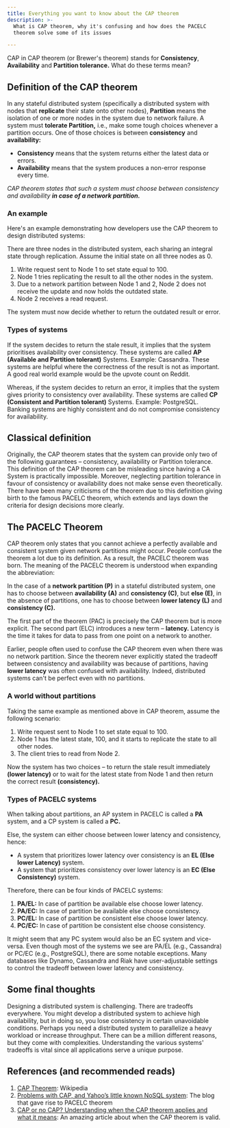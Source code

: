 ```yaml
---
title: Everything you want to know about the CAP theorem
description: >-
  What is CAP theorem, why it's confusing and how does the PACELC
  theorem solve some of its issues

---
```


CAP in CAP theorem (or Brewer's theorem) stands for **Consistency**,
**Availability** and **Partition tolerance.** What do these terms mean?

## Definition of the CAP theorem

In any stateful distributed system (specifically a distributed system with
nodes that **replicate** their state onto other nodes), **Partition** means the
isolation of one or more nodes in the system due to network failure. A system
must **tolerate Partition,** i.e., make some tough choices whenever a partition
occurs. One of those choices is between **consistency** and **availability:**

* **Consistency** means that the system returns either the latest data or errors.
* **Availability** means that the system produces a non-error response every time.

_CAP theorem states that such a system must choose between consistency and
availability **in case of a network partition.**_

### An example

Here's an example demonstrating how developers use the CAP theorem to design
distributed systems:

There are three nodes in the distributed system, each sharing an integral state
through replication. Assume the initial state on all three nodes as 0.

1. Write request sent to Node 1 to set state equal to 100.
1. Node 1 tries replicating the result to all the other nodes in the system.
1. Due to a network partition between Node 1 and 2, Node 2 does not receive the
   update and now holds the outdated state.
1. Node 2 receives a read request.

The system must now decide whether to return the outdated result or error.

### Types of systems

If the system decides to return the stale result, it implies that the system
prioritises availability over consistency. These systems are called **AP
(Available and Partition tolerant)** Systems. Example: Cassandra. These systems
are helpful where the correctness of the result is not as important. A good
real world example would be the upvote count on Reddit.

Whereas, if the system decides to return an error, it implies that the system
gives priority to consistency over availability. These systems are called **CP
(Consistent and Partition tolerant)** Systems. Example: PostgreSQL. Banking
systems are highly consistent and do not compromise consistency for
availability.

## Classical definition

Originally, the CAP theorem states that the system can provide only two of the
following guarantees – consistency, availability or Partition tolerance. This
definition of the CAP theorem can be misleading since having a CA System is
practically impossible. Moreover, neglecting partition tolerance in favour of
consistency or availability does not make sense even theoretically. There have
been many criticisms of the theorem due to this definition giving birth to the
famous PACELC theorem, which extends and lays down the criteria for design
decisions more clearly.

## The PACELC Theorem

CAP theorem only states that you cannot achieve a perfectly available and
consistent system given network partitions might occur. People confuse the
theorem a lot due to its definition. As a result, the PACELC theorem was born.
The meaning of the PACELC theorem is understood when expanding the
abbreviation:

In the case of a **network partition (P)** in a stateful distributed system,
one has to choose between **availability (A)** and **consistency \(C)**, but
**else (E)**, in the absence of partitions, one has to choose between **lower
latency (L)** and **consistency \(C).**

The first part of the theorem (PAC) is precisely the CAP theorem but is more
explicit. The second part (ELC) introduces a new term – **latency.** Latency is
the time it takes for data to pass from one point on a network to another.

Earlier, people often used to confuse the CAP theorem even when there was no
network partition. Since the theorem never explicitly stated the tradeoff
between consistency and availability was because of partitions, having **lower
latency** was often confused with availability. Indeed, distributed systems
can't be perfect even with no partitions.

### A world without partitions

Taking the same example as mentioned above in CAP theorem, assume the following scenario:

1. Write request sent to Node 1 to set state equal to 100.
1. Node 1 has the latest state, 100, and it starts to replicate the state to
   all other nodes.
1. The client tries to read from Node 2.

Now the system has two choices – to return the stale result immediately
**(lower latency)** or to wait for the latest state from Node 1 and then return
the correct result **(consistency).**

### Types of PACELC systems

When talking about partitions, an AP system in PACELC is called a **PA**
system, and a CP system is called a **PC.**

Else, the system can either choose between lower latency and consistency,
hence:

* A system that prioritizes lower latency over consistency is an **EL (Else
  lower Latency)** system.
* A system that prioritizes consistency over lower latency is an **EC (Else
  Consistency)** system.

Therefore, there can be four kinds of PACELC systems:

1. **PA/EL:** In case of partition be available else choose lower latency.
1. **PA/EC:** In case of partition be available else choose consistency.
1. **PC/EL:** In case of partition be consistent else choose lower latency.
1. **PC/EC:** In case of partition be consistent else choose consistency.

It might seem that any PC system would also be an EC system and vice-versa.
Even though most of the systems we see are PA/EL (e.g., Cassandra) or PC/EC
(e.g., PostgreSQL), there are some notable exceptions. Many databases like
Dynamo, Cassandra and Riak have user-adjustable settings to control the
tradeoff between lower latency and consistency.

## Some final thoughts

Designing a distributed system is challenging. There are tradeoffs everywhere.
You might develop a distributed system to achieve high availability, but in
doing so, you lose consistency in certain unavoidable conditions. Perhaps you
need a distributed system to parallelize a heavy workload or increase
throughput. There can be a million different reasons, but they come with
complexities. Understanding the various systems' tradeoffs is vital since all
applications serve a unique purpose.

## References (and recommended reads)

1. [CAP Theorem](https://en.wikipedia.org/wiki/CAP_theorem): Wikipedia
1. [Problems with CAP, and Yahoo’s little known NoSQL
   system](http://dbmsmusings.blogspot.com/2010/04/problems-with-cap-and-yahoos-little.html):
   The blog that gave rise to PACELC theorem
1. [CAP or no CAP? Understanding when the CAP theorem applies and what it
   means](https://www.alexdebrie.com/posts/when-does-cap-theorem-apply/): An
   amazing article about when the CAP theorem is valid.
